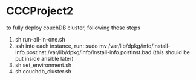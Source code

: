 # CCCProject2  

to fully deploy couchDB cluster, following these steps
1. sh run-all-in-one.sh 
2. ssh into each instance, run: sudo mv /var/lib/dpkg/info/install-info.postinst /var/lib/dpkg/info/install-info.postinst.bad
	(this should be put inside ansible later)
3. sh set_environment.sh
4. sh couchdb_cluster.sh